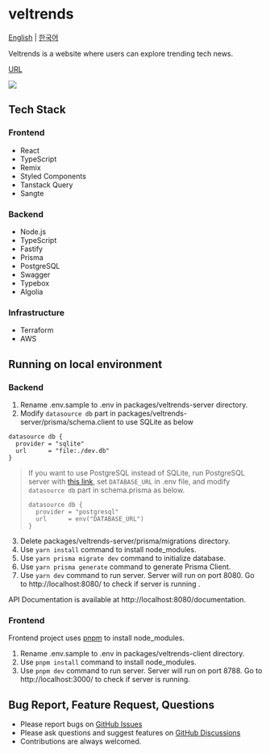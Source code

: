 # veltrends

[English](/README.md) | [한국어](/README-ko.md)

Veltrends is a website where users can explore trending tech news.

[URL](https://www.veltrends.com)

![](https://www.veltrends.com/og-image.png)

## Tech Stack

### Frontend

- React
- TypeScript
- Remix
- Styled Components
- Tanstack Query
- Sangte

### Backend

- Node.js
- TypeScript
- Fastify
- Prisma
- PostgreSQL
- Swagger
- Typebox
- Algolia

### Infrastructure

- Terraform
- AWS

## Running on local environment

### Backend

1. Rename .env.sample to .env in packages/veltrends-server directory.
2. Modify `datasource db` part in packages/veltrends-server/prisma/schema.client to use SQLite as below

```
datasource db {
  provider = "sqlite"
  url      = "file:./dev.db"
}
```

> If you want to use PostgreSQL instead of SQLite, run PostgreSQL server with [this link](packages/veltrends-server/dockers/postgresql/README.md), set `DATABASE_URL` in .env file, and modify `datasource db` part in schema.prisma as below.
>
> ```
> datasource db {
>   provider = "postgresql"
>   url      = env("DATABASE_URL")
> }
> ```

3. Delete packages/veltrends-server/prisma/migrations directory.
4. Use `yarn install` command to install node_modules.
5. Use `yarn prisma migrate dev` command to initialize database.
6. Use `yarn prisma generate` command to generate Prisma Client.
7. Use `yarn dev` command to run server. Server will run on port 8080. Go to http://localhost:8080/ to check if server is running .

API Documentation is available at http://localhost:8080/documentation.

### Frontend

Frontend project uses [pnpm](https://pnpm.io/) to install node_modules.

1. Rename .env.sample to .env in packages/veltrends-client directory.
2. Use `pnpm install` command to install node_modules.
3. Use `pnpm dev` command to run server. Server will run on port 8788. Go to http://localhost:3000/ to check if server is running.

## Bug Report, Feature Request, Questions

- Please report bugs on [GitHub Issues](https://github.com/velopert/veltrends/issues)
- Please ask questions and suggest features on [GitHub Discussions](https://github.com/velopert/veltrends/discussions)
- Contributions are always welcomed.
